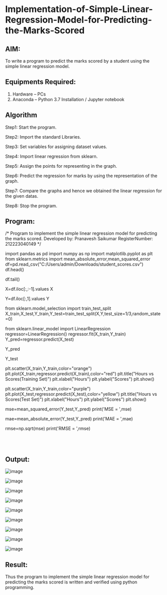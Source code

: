 # Implementation-of-Simple-Linear-Regression-Model-for-Predicting-the-Marks-Scored

## AIM:
To write a program to predict the marks scored by a student using the simple linear regression model.

## Equipments Required:
1. Hardware – PCs
2. Anaconda – Python 3.7 Installation / Jupyter notebook

## Algorithm
Step1: Start the program.

Step2: Import the standard Libraries. 

Step3: Set variables for assigning dataset values.

Step4: Import linear regression from sklearn.

Step5: Assign the points for representing in the graph.

Step6: Predict the regression for marks by using the representation of the graph.

Step7: Compare the graphs and hence we obtained the linear regression for the given datas.

Step8: Stop the program.

## Program:

/*
Program to implement the simple linear regression model for predicting the marks scored.
Developed by: Pranavesh Saikumar
RegisterNumber: 212223040149
*/

import pandas as pd
import numpy as np
import matplotlib.pyplot as plt
from sklearn.metrics import mean_absolute_error,mean_squared_error
df=pd.read_csv("C:/Users/admin/Downloads/student_scores.csv")
df.head()

df.tail()

X=df.iloc[:,:-1].values
X

Y=df.iloc[:,1].values
Y

from sklearn.model_selection import train_test_split
X_train,X_test,Y_train,Y_test=train_test_split(X,Y,test_size=1/3,random_state=0)

from sklearn.linear_model import LinearRegression
regressor=LinearRegression()
regressor.fit(X_train,Y_train)
Y_pred=regressor.predict(X_test)

Y_pred

Y_test

plt.scatter(X_train,Y_train,color="orange")
plt.plot(X_train,regressor.predict(X_train),color="red")
plt.title("Hours vs Scores(Training Set)")
plt.xlabel("Hours")
plt.ylabel("Scores")
plt.show()

plt.scatter(X_train,Y_train,color="purple")
plt.plot(X_test,regressor.predict(X_test),color="yellow")
plt.title("Hours vs Scores(Test Set)")
plt.xlabel("Hours")
plt.ylabel("Scores")
plt.show()

mse=mean_squared_error(Y_test,Y_pred)
print('MSE = ',mse)

mae=mean_absolute_error(Y_test,Y_pred)
print('MAE = ',mae)

rmse=np.sqrt(mse)
print('RMSE = ',rmse)

<br><br>
## Output:

![image](https://github.com/user-attachments/assets/0fc6ed3c-a3cc-48e2-9402-e394d0bef64e)

![image](https://github.com/user-attachments/assets/9da1756c-cf2f-4aed-8aa0-fcb10b176554)

![image](https://github.com/user-attachments/assets/da2e1286-5c6c-4aa5-95f4-392f0c615729)

![image](https://github.com/user-attachments/assets/ce6aaa9e-7fd9-473b-83a9-a617ac6fee5b)

![image](https://github.com/user-attachments/assets/0a74d7b0-be88-4274-94bf-936d9879adf2)

![image](https://github.com/user-attachments/assets/88a247fb-1711-4c1c-9a85-e3f21b1531c3)

![image](https://github.com/user-attachments/assets/3d0eea02-b7dd-48e6-a85a-070c7b754ed0)

![image](https://github.com/user-attachments/assets/b080e329-73f9-4594-bdf1-045b02f67201)

![image](https://github.com/user-attachments/assets/69bf284c-782e-44ee-b65c-5e75b1a13467)

## Result:
Thus the program to implement the simple linear regression model for predicting the marks scored is written and verified using python programming.

